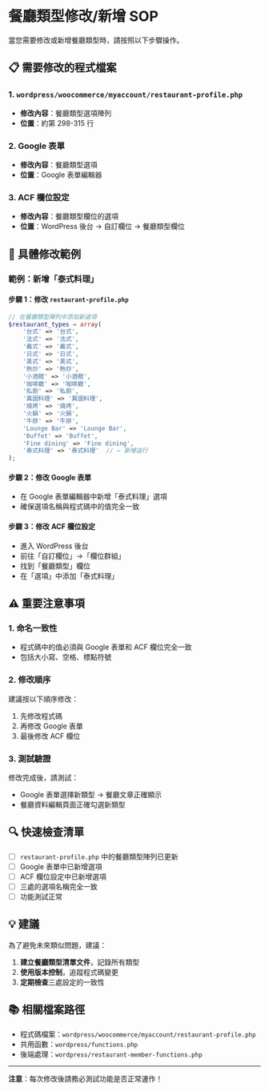 # 餐廳類型修改/新增 SOP

當您需要修改或新增餐廳類型時，請按照以下步驟操作。

## 📋 需要修改的程式檔案

### **1. `wordpress/woocommerce/myaccount/restaurant-profile.php`**
- **修改內容**：餐廳類型選項陣列
- **位置**：約第 298-315 行

### **2. Google 表單**
- **修改內容**：餐廳類型選項
- **位置**：Google 表單編輯器

### **3. ACF 欄位設定**
- **修改內容**：餐廳類型欄位的選項
- **位置**：WordPress 後台 → 自訂欄位 → 餐廳類型欄位

## 📝 具體修改範例

### **範例：新增「泰式料理」**

#### **步驟 1：修改 `restaurant-profile.php`**

```php
// 在餐廳類型陣列中添加新選項
$restaurant_types = array(
    '台式' => '台式',
    '法式' => '法式',
    '義式' => '義式',
    '日式' => '日式',
    '美式' => '美式',
    '熱炒' => '熱炒',
    '小酒館' => '小酒館',
    '咖啡廳' => '咖啡廳',
    '私廚' => '私廚',
    '異國料理' => '異國料理',
    '燒烤' => '燒烤',
    '火鍋' => '火鍋',
    '牛排' => '牛排',
    'Lounge Bar' => 'Lounge Bar',
    'Buffet' => 'Buffet',
    'Fine dining' => 'Fine dining',
    '泰式料理' => '泰式料理'  // ← 新增這行
);
```

#### **步驟 2：修改 Google 表單**
- 在 Google 表單編輯器中新增「泰式料理」選項
- 確保選項名稱與程式碼中的值完全一致

#### **步驟 3：修改 ACF 欄位設定**
- 進入 WordPress 後台
- 前往「自訂欄位」→「欄位群組」
- 找到「餐廳類型」欄位
- 在「選項」中添加「泰式料理」

## ⚠️ 重要注意事項

### **1. 命名一致性**
- 程式碼中的值必須與 Google 表單和 ACF 欄位完全一致
- 包括大小寫、空格、標點符號

### **2. 修改順序**
建議按以下順序修改：
1. 先修改程式碼
2. 再修改 Google 表單
3. 最後修改 ACF 欄位

### **3. 測試驗證**
修改完成後，請測試：
- Google 表單選擇新類型 → 餐廳文章正確顯示
- 餐廳資料編輯頁面正確勾選新類型

## 🔍 快速檢查清單

- [ ] `restaurant-profile.php` 中的餐廳類型陣列已更新
- [ ] Google 表單中已新增選項
- [ ] ACF 欄位設定中已新增選項
- [ ] 三處的選項名稱完全一致
- [ ] 功能測試正常

## 💡 建議

為了避免未來類似問題，建議：
1. **建立餐廳類型清單文件**，記錄所有類型
2. **使用版本控制**，追蹤程式碼變更
3. **定期檢查**三處設定的一致性

## 📚 相關檔案路徑

- 程式碼檔案：`wordpress/woocommerce/myaccount/restaurant-profile.php`
- 共用函數：`wordpress/functions.php`
- 後端處理：`wordpress/restaurant-member-functions.php`

---

**注意**：每次修改後請務必測試功能是否正常運作！
